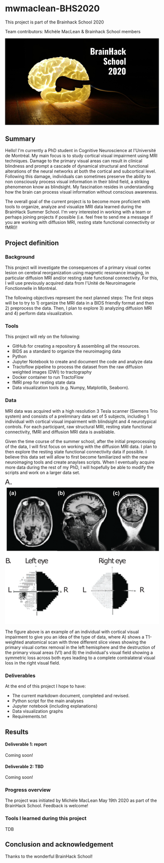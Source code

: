 # mwmaclean-BHS2020
This project is part of the Brainhack School 2020

Team contributors: Michèle MacLean & Brainhack School members

![BrainHack School](bhs2020.png)

## Summary 

Hello! I'm currently a PhD student in Cognitive Neuroscience at l'Université de Montréal. My main focus is to study cortical visual impairment using MRI techniques. Damage to the primary visual areas can result in clinical blindness and prompt a cascade of dynamical structural and functional alterations of the neural networks at both the cortical and subcortical level. Following this damage, individuals can sometimes preserve the ability to non consciously process visual information in their blind field, a striking phenomenon know as blindsight. My fascination resides in understanding how the brain can process visual information without conscious awareness.

The overall goal of the current project is to become more proficient with tools to organize, analyze and visualize MRI data learned during the BrainHack Summer School. I'm very interested in working with a team or perhaps joining projects if possible (i.e. feel free to send me a message if you are working with diffusion MRI, resting state functional connectivity or fMRI)! 


## Project definition 

### Background

This project will investigate the consequences of a primary visual cortex lesion on cerebral reorganization using magnetic resonance imaging, in particular diffusion MRI and/or resting state functional connectivity. For this, I will use previously acquired data from l'Unité de Neuroimagerie Fonctionnelle in Montréal. 

The following objectives represent the next planned steps: 
The first steps will be to try to 1) organize the MRI data in a BIDS friendly format and then 2) preprocess the data. Then, I plan to explore 3) analyzing diffusion MRI and 4) perform data visualization.

### Tools 
This project will rely on the following:
* GitHub for creating a repository & assembling all the resources.
* BIDS as a standard to organize the neuroimaging data
* Python 
* Jupyter Notebook to create and document the code and analyze data
* Tractoflow pipeline to process the dataset from the raw diffusion weighted images (DWI) to tractography
* Docker container to run TractoFlow
* fMRI prep for resting state data
* Data visualization tools (e.g. Numpy, Matplotlib, Seaborn).


### Data 
MRI data was acquired with a high resolution 3 Tesla scanner (Siemens Trio system) and consists of a preliminary data set of 5 subjects, including 1 individual with cortical visual impairment with blindsight and 4 neurotypical controls. For each participant, raw structural MRI, resting state functional connectivity, fMRI and diffusion MRI data is avaiblable. 

Given the time course of the summer school, after the initial preprocessing of the data, I will first focus on working with the diffusion MRI data. I plan to then explore the resting state functional connectivity data if possible. I believe this data set will allow to first become familiarized with the new neuroimaging tools and create anaylses scripts. When I eventually acquire more data during the rest of my PhD, I will hopefully be able to modify the scripts and work on a larger data set.

![](CVI.png)

The figure above is an example of an individual with cortical visual impairment to give you an idea of the type of data, where A) shows a T1-weighted anatomical scan with three different slice views showing the primary visual cortex removal in the left hemisphere and the destruction of the primary visual areas (V1) and B) the individual's visual field showing a symmetric loss across both eyes leading to a complete contralateral visual loss in the right visual field.



### Deliverables
At the end of this project I hope to have:
* The current markdown document, completed and revised.
* Python script for the main analyses 
* Jupyter notebook (including explanations)
* Data visualization graphs
* Requirements.txt



## Results 
#### Deliverable 1: report 
Coming soon!

#### Deliverable 2: TBD
Coming soon!

### Progress overview

The project was initiated by Michèle MacLean May 19th 2020 as part of the BrainHack School. Feedback is welcome!

### Tools I learned during this project
TDB
 
## Conclusion and acknowledgement
Thanks to the wonderful BrainHack School!
